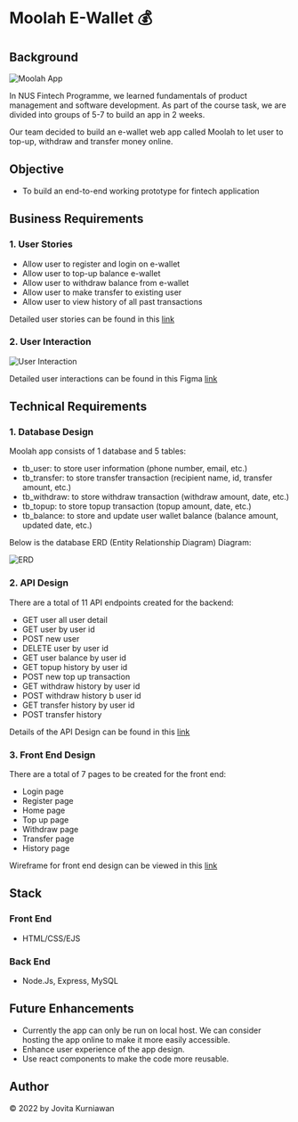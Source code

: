 
# Moolah E-Wallet 💰

## Background

![Moolah App](https://i.postimg.cc/13RrgRRm/Screenshot-2022-10-13-at-3-40-13-AM.png)

In NUS Fintech Programme, we learned fundamentals of product management and software development. 
As part of the course task, we are divided into groups of 5-7 to build an app in 2 weeks.

Our team decided to build an e-wallet web app called Moolah to let user to top-up, withdraw and transfer money online.


## Objective 

- To build an end-to-end working prototype for fintech application


## Business Requirements 

### 1. User Stories 

- Allow user to register and login on e-wallet 
- Allow user to top-up balance e-wallet 
- Allow user to withdraw balance from e-wallet
- Allow user to make transfer to existing user
- Allow user to view history of all past transactions

Detailed user stories can be found in this [link](https://docs.google.com/document/d/1KxPCGJi58hU98_3guJVuSNArtr_Hu6CR_EHCpL53ipg/edit?usp=sharing)


### 2. User Interaction 

![User Interaction](https://i.postimg.cc/RCf9W4qn/Screenshot-2022-10-13-at-3-20-04-AM.png)

Detailed user interactions can be found in this Figma [link](https://www.figma.com/file/Lww8yhq9jmNTqRpj1qfS44/Demo-(Moolah-App)?node-id=21%3A2)

## Technical Requirements 


### 1. Database Design 

Moolah app consists of 1 database and 5 tables: 
- tb_user: to store user information (phone number, email, etc.)
- tb_transfer: to store transfer transaction (recipient name, id, transfer amount, etc.)
- tb_withdraw: to store withdraw transaction (withdraw amount, date, etc.)
- tb_topup: to store topup transaction (topup amount, date, etc.)
- tb_balance: to store and update user wallet balance (balance amount, updated date, etc.)

Below is the database ERD (Entity Relationship Diagram) Diagram: 

![ERD](https://i.postimg.cc/ZnZTTM8Q/Screenshot-2022-10-13-at-3-29-59-AM.png)


### 2. API Design 

There are a total of 11 API endpoints created for the backend: 
- GET user all user detail 
- GET user by user id
- POST new user 
- DELETE user by user id
- GET user balance by user id
- GET topup history by user id
- POST new top up transaction 
- GET withdraw history by user id
- POST withdraw history b user id
- GET transfer history by user id
- POST transfer history 

Details of the API Design can be found in this [link](https://docs.google.com/spreadsheets/d/1oWjlTAY2y6I4pY0oJVCZh4_trMPKga6Wp2hyYrWKUTU/edit?usp=sharing) 

### 3. Front End Design 

There are a total of 7 pages to be created for the front end: 
- Login page
- Register page 
- Home page
- Top up page
- Withdraw page 
- Transfer page 
- History page 

Wireframe for front end design can be viewed in this [link](https://www.figma.com/file/Lww8yhq9jmNTqRpj1qfS44/Demo-(Moolah-App)?node-id=21%3A2)


## Stack 

### Front End 
- HTML/CSS/EJS

### Back End 
- Node.Js, Express, MySQL

## Future Enhancements 
- Currently the app can only be run on local host. We can consider hosting the app online to make it more easily accessible. 
- Enhance user experience of the app design. 
- Use react components to make the code more reusable. 

## Author 

© 2022 by Jovita Kurniawan 
